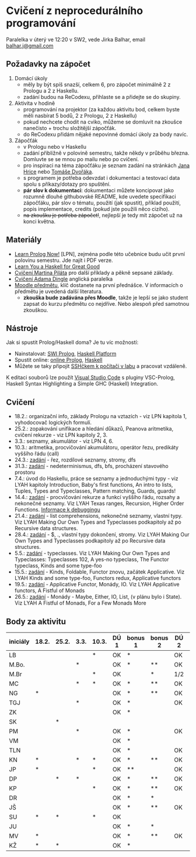 # Cvičení z neprocedurálního programování

Paralelka v úterý ve 12:20 v SW2, vede Jirka Balhar, email balhar.j@gmail.com

## Požadavky na zápočet

1. Domácí úkoly
    - měly by být spíš snazší, celkem 6, pro zápočet minimálně 2 z Prologu a 2 z Haskellu.
    - zadání budou na ReCodexu, přihlaste se a přidejte se do skupiny.
2. Aktivita v hodině
    - programování na projektor (za každou aktivitu bod, celkem byste měli nasbírat 5 bodů, 2 z Prologu, 2 z Haskellu)
    - pokud nechcete chodit na cviko, můžeme se domluvit na zkoušce nanečisto + trochu složitější zápočťák.
    - do ReCodexu přidám nějaké nepovinné domácí úkoly za body navíc.
3. Zápočťák
    - v Prologu nebo v Haskellu
    - zadání přibližně v polovině semestru, takže někdy v průběhu března. Domluvte se se mnou po mailu nebo po cvičení.
    - pro inspiraci na téma zápočťáku je seznam zadání na stránkách [Jana Hrice](http://kti.mff.cuni.cz/~hric/vyuka/pl_prikl_win.pdf) nebo [Tomáše Dvořáka](https://ksvi.mff.cuni.cz/~dvorak/vyuka/14/NPRG005x01/programy.html).
    - s programem je potřeba odevzdat i dokumentaci a testovací data spolu s příkazy/dotazy pro spuštění.
    - **pár slov k dokumentaci**: dokumentaci můžete koncipovat jako rozumně dlouhé githubovské README, kde uvedete specifikaci zápočťáku, pár slov o tématu, použití (jak spustit), příklad použití, popis implementace, credits (pokud jste použili něco cizího).
    - ~~na zkoušku je potřeba zápočet!~~, nejlepší je tedy mít zápočet už na konci května.

## Materiály

- [Learn Prolog Now!](http://www.learnprolognow.org/) [LPN], zejména podle této učebnice budu učit první polovinu semestru. Jde najít i PDF verze.
- [Learn You a Haskell for Great Good](http://learnyouahaskell.com/)
- [Cvičení Martina Piláta](https://martinpilat.com/cs/neproceduralni-programovani) pro další příklady a pěkně sepsané základy.
- [Cvičení Adama Dingle](https://ksvi.mff.cuni.cz/~dingle/2019-20/npp/npp.html) anglická paralelka
- [Moodle předmětu](https://dl1.cuni.cz/course/view.php?id=5223), klíč dostanete na první přednášce. V informacích o předmětu je uvedená další literatura.
    - **zkouška bude zadávána přes Moodle**, takže je lepší se jako student zapsat do kurzu předmětu co nejdříve. Nebo alespoň před samotnou zkouškou.
## Nástroje

Jak si spustit Prolog/Haskell doma? Je tu víc možností:

- Nainstalovat: [SWI Prolog](https://www.swi-prolog.org/), [Haskell Platform](https://www.haskell.org/platform/)
- Spustit online: [online Prolog](https://swish.swi-prolog.org/), [Haskell](https://repl.it/languages/haskell)
- Můžete se taky připojit [SSHčkem k počítači v labu](https://kam.mff.cuni.cz/~stinovlas/unix/navody/pripojeni-do-labu) a pracovat vzdáleně.

K editaci souborů lze použít [Visual Studio Code](https://code.visualstudio.com/) s pluginy VSC-Prolog, Haskell Syntax Highlighting a Simple GHC (Haskell) Integration.

## Cvičení

- 18.2.: organizační info, základy Prologu na vztazích - viz LPN kapitola 1, vyhodocovač logických formulí.
- 25.2.: zopakování unifikace a hledání důkazů, Peanova aritmetika, cvičení rekurze - viz LPN kapitoly 2, 3.
- 3.3.: seznamy, akumulátor - viz LPN 4, 6.
- 10.3.: aritmetika, procvičování akumulátoru, operátor řezu, predikáty vyššího řádu (call)
- 24.3.: [zadání](./cvika/cv5_zadani.pl) - řez, rozdílové seznamy, stromy, dfs
- 31.3.: [zadání](./cvika/cv6_zadani.pl) - nedeterminismus, dfs, bfs, procházení stavového prostoru
- 7.4.: úvod do Haskellu, práce se seznamy a jednoduchými typy - viz LYAH kapitoly Introduction, Baby's first functions, An intro to lists, Tuples, Types and Typeclasses, Pattern matching, Guards, guards!
- 14.4.: [zadání](./cvika/cv8_zadani.hs) - procvičování rekurze a funkcí vyššího řádu, rozsahy a nekonečné seznamy. Viz LYAH Texas ranges, Recursion, Higher Order Functions. [Informace k debuggingu](https://downloads.haskell.org/~ghc/7.6.3/docs/html/users_guide/ghci-debugger.html)
- 21.4.: [zadání](./cvika/cv9_zadani.hs) - list comprehensions, nekonečné seznamy, vlastní typy. Viz LYAH Making Our Own Types and Typeclasses podkapitoly až po Recursive data structures.
- 28.4.: [zadání](./cvika/cv10_zadani.hs) - $, ., vlastní typy dokončení, stromy. Viz LYAH Making Our Own Types and Typeclasses podkapitoly až po Recursive data structures.
- 5.5.: [zadání](./cvika/cv11_zadani.hs) - typeclasses. Viz LYAH Making Our Own Types and Typeclasses: Typeclasses 102, A yes-no typeclass, The Functor typeclass, Kinds and some type-foo
- 15.5.: [zadání](./cvika/cv12_zadani.hs) - Kinds, Foldable, Functor znovu, začátek Applicative. Viz LYAH Kinds and some type-foo, Functors redux, Applicative functors
- 19.5.: [zadání](./cvika/cv13_zadani.hs) - Applicative Functor, Monády, IO. Viz LYAH Applicative functors, A Fistful of Monads
- 26.5.: [zadání](./cvika/cv14_zadani.hs) - Monády - Maybe, Either, IO, List, (v plánu bylo i State). Viz LYAH A Fistful of Monads, For a Few Monads More

## Body za aktivitu
| iniciály | 18.2. | 25.2. | 3.3. | 10.3. | DÚ 1 | bonus 1 | bonus 2 | DÚ 2 | DÚ 3 | **PROLOG** | 14.4. | bonus 1 | 21.4. | 28.4. | 5.5.  | 15.5. | 19.5. | 26.5. | bonus 2 | DÚ 1  | DÚ 2  | DÚ 3  | **HASKELL** | iniciály |
| -------- | ----- | ----- | ---- | ----- | ---- | ------- | ------- | ---- | ---- | ---------- | ----- | ------- | ----- | ----- | ----- | ----- | ----- | ----- | ------- | ----- | ----- | ----- | ----------- | -------- |
| LB       |       |       |      | *     | OK   | *       |         | OK   | OK   | **hotovo** |       | *       |       |       |       |       |       |       | *       | OK*   | OK    |       | **hotovo**  | LB       |
| M.Bo.    |       |       | *    |       | OK   | *       | **      | OK   |      | **hotovo** |       | *       |       |       |       |       |       |       | *       | OK    | OK    |       | **hotovo**  | M.Bo.    |
| M.Br     |       |       |      | *     | OK   |         | *       | 1/2  |      |            |       | *       |       |       |       |       |       |       |         | OK*   | OK    |       | **hotovo**  | M.Br     |
| MC       |       |       | *    | *     | OK   | *       | **      | OK   | OK   | **hotovo** |       |         | **    |       |       |       |       |       |         | OK*   | OK    | OK    | **hotovo**  | MC       |
| NG       | *     |       |      |       | OK   | *       | **      | OK   |      | **hotovo** | *     | *       | **    | *     | *     |       | *     | *     |         | OK*   | OK    |       | **hotovo**  | NG       |
| TGJ      |       |       | *    |       | OK   | *       |         | OK   |      | **hotovo** |       |         |       |       |       |       |       |       |         | OK*   | OK    |       |             | TGJ      |
| ZK       |       |       |      |       | OK   | *       |         |      | OK*  | **hotovo** |       | *       | *     |       |       |       |       |       |         |       |       |       |             | ZK       |
| SK       |       | *     |      |       |      |         |         |      |      |            |       |         |       |       |       |       |       |       |         |       |       |       |             | SK       |
| PM       |       |       | *    |       | OK   | *       |         | OK   | OK   | **hotovo** |       |         |       |       |       |       |       |       | *       | OK*   | OK    |       | **hotovo**  | PM       |
| VM       |       |       |      |       | OK   | *       |         |      |      |            |       |         |       |       |       |       |       |       |         |       |       |       |             | VM       |
| TLN      |       |       |      |       | OK   | *       |         | OK   | OK*  | **hotovo** |       |         |       |       |       |       |       |       |         | OK*   |       |       |             | TLN      |
| KN       | *     |       | *    | *     | OK   | *       | **      | OK   |      | **hotovo** | *     | *       |       | *     |       |       |       |       |         | OK    | OK    |       | **hotovo**  | KN       |
| JP       | *     |       |      | *     | OK   | **      |         | OK   |      | **hotovo** |       |         | **    | *     | *     | *     | *     |       |         | OK*   |       |       |             | JP       |
| DP       |       | *     | *    |       | OK   | *       | **      | OK   |      | **hotovo** |       | *       | *     |       |       |       |       |       |         | OK*   | OK    |       | **hotovo**  | DP       |
| KP       |       |       |      | *     | OK   | *       | **      | OK   | OK   | **hotovo** |       | *       | *     | **    | **    | **    | *     |       |         | OK*   | OK    |       | **hotovo**  | KP       |
| DR       |       |       |      |       | OK   | *       | *       |      |      |            |       |         |       |       |       |       |       |       |         |       |       |       |             | DR       |
| JŠ       |       |       |      |       | OK   | *       | **      | OK   |      | **hotovo** |       | *       |       |       |       |       |       |       |         | OK*   | OK    |       | **hotovo**  | JŠ       |
| SU       | *     | *     |      | *     | OK   |         |         |      | OK   | **hotovo** |       |         |       | **    |       |       |       |       |         | OK    |       |       |             | SU       |
| JU       |       |       |      |       | OK   | *       | *       |      | OK*  | **hotovo** |       |         |       |       |       |       |       |       | *       | OK*   | OK    |       | **hotovo**  | JU       |
| MV       | *     |       |      |       | OK   | *       | **      | OK   | OK   | **hotovo** |       |         |       |       |       |       |       |       | *       | OK*   | OK    | OK    | **hotovo**  | MV       |
| KŽ       | *     | *     |      |       | OK   | *       |         |      |      |            |       | *       |       |       |       |       |       |       |         |       |       |       |             | KŽ       |
